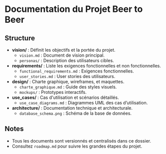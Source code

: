 # Documentation du Projet Beer to Beer

## Structure

- **vision/** : Définit les objectifs et la portée du projet.
  - `vision.md` : Document de vision principal.
  - `personas/` : Description des utilisateurs cibles.
- **requirements/** : Liste les exigences fonctionnelles et non fonctionnelles.
  - `functional_requirements.md` : Exigences fonctionnelles.
  - `user_stories.md` : User stories des utilisateurs.
- **design/** : Charte graphique, wireframes, et maquettes.
  - `charte_graphique.md` : Guide des styles visuels.
  - `mockups/` : Prototypes interactifs.
- **use_cases/** : Cas d'utilisation et scénarios détaillés.
  - `use_case_diagrams.md` : Diagrammes UML des cas d’utilisation.
- **architecture/** : Documentation technique et architecturale.
  - `database_schema.png` : Schéma de la base de données.

## Notes

- Tous les documents sont versionnés et centralisés dans ce dossier.
- Consultez `roadmap.md` pour suivre les grandes étapes du projet.
